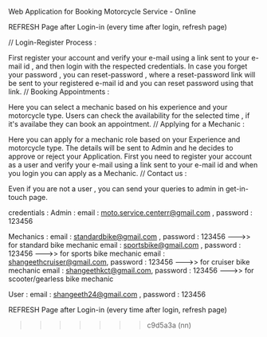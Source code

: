 Web Application for Booking Motorcycle Service - Online
  
REFRESH Page after Login-in (every time after login, refresh page)

// Login-Register Process :

First register your account and verify your e-mail using a link sent to your e-mail id , and then login with the respected credentials.
In case you forget your password , you can reset-password , where a reset-password link will be sent to your registered e-mail id and you can reset password using that link.
// Booking Appointments :

Here you can select a mechanic based on his experience and your motorcycle type.
Users can check the availability for the selected time , if it's availabe they can book an appointment.
// Applying for a Mechanic :

Here you can apply for a mechanic role based on your Experience and motorcycle type. The details will be sent to Admin and he decides to approve or reject your Application.
First you need to register your account as a user and verify your e-mail using a link sent to your e-mail id and when you login you can apply as a Mechanic.
// Contact us :

Even if you are not a user , you can send your queries to admin in get-in-touch page.



credentials :
Admin :
email : moto.service.centerr@gmail.com , password : 123456

Mechanics :
email : standardbike@gmail.com ,         password : 123456 --->> for standard bike mechanic
email : sportsbike@gmail.com ,           password : 123456 --->> for sports bike mechanic
email : shangeethcruiser@gmail.com,      password : 123456 --->> for cruiser bike mechanic
email : shangeethkct@gmail.com,          password : 123456 --->> for scooter/gearless bike mechanic

User :
email : shangeeth24@gmail.com ,          password : 123456

REFRESH Page after Login-in (every time after login, refresh page)

> > > > > > > c9d5a3a (nn)
